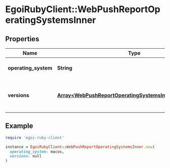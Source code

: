 # EgoiRubyClient::WebPushReportOperatingSystemsInner

## Properties

| Name | Type | Description | Notes |
| ---- | ---- | ----------- | ----- |
| **operating_system** | **String** | Operating system name | [optional] |
| **versions** | [**Array&lt;WebPushReportOperatingSystemsInnerVersionsInner&gt;**](WebPushReportOperatingSystemsInnerVersionsInner.md) | Collection of operating system versions | [optional] |

## Example

```ruby
require 'egoi-ruby-client'

instance = EgoiRubyClient::WebPushReportOperatingSystemsInner.new(
  operating_system: macos,
  versions: null
)
```

